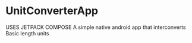 # UnitConverterApp
USES JETPACK COMPOSE A simple native android app that interconverts Basic length units 
